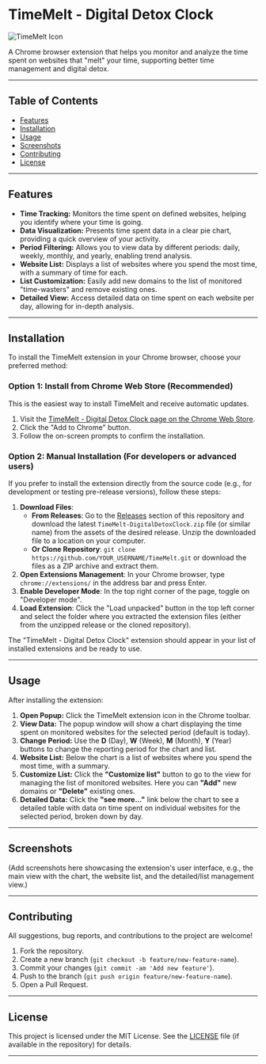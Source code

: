 # TimeMelt - Digital Detox Clock

![TimeMelt Icon](images/main.png)

A Chrome browser extension that helps you monitor and analyze the time spent on websites that "melt" your time, supporting better time management and digital detox.

---

## Table of Contents

- [Features](#features)
- [Installation](#installation)
- [Usage](#usage)
- [Screenshots](#screenshots)
- [Contributing](#contributing)
- [License](#license)

---

## Features

*   **Time Tracking:** Monitors the time spent on defined websites, helping you identify where your time is going.
*   **Data Visualization:** Presents time spent data in a clear pie chart, providing a quick overview of your activity.
*   **Period Filtering:** Allows you to view data by different periods: daily, weekly, monthly, and yearly, enabling trend analysis.
*   **Website List:** Displays a list of websites where you spend the most time, with a summary of time for each.
*   **List Customization:** Easily add new domains to the list of monitored "time-wasters" and remove existing ones.
*   **Detailed View:** Access detailed data on time spent on each website per day, allowing for in-depth analysis.

---

## Installation

To install the TimeMelt extension in your Chrome browser, choose your preferred method:

### Option 1: Install from Chrome Web Store (Recommended)

This is the easiest way to install TimeMelt and receive automatic updates.

1.  Visit the [TimeMelt - Digital Detox Clock page on the Chrome Web Store](LINK_DO_CHROME_WEB_STORE_TUTAJ).
2.  Click the "Add to Chrome" button.
3.  Follow the on-screen prompts to confirm the installation.

### Option 2: Manual Installation (For developers or advanced users)

If you prefer to install the extension directly from the source code (e.g., for development or testing pre-release versions), follow these steps:

1.  **Download Files**:
    * **From Releases**: Go to the [Releases](https://github.com/YOUR_USERNAME/TimeMelt/releases) section of this repository and download the latest `TimeMelt-DigitalDetoxClock.zip` file (or similar name) from the assets of the desired release. Unzip the downloaded file to a location on your computer.
    * **Or Clone Repository**: `git clone https://github.com/YOUR_USERNAME/TimeMelt.git` or download the files as a ZIP archive and extract them.
2.  **Open Extensions Management**: In your Chrome browser, type `chrome://extensions/` in the address bar and press Enter.
3.  **Enable Developer Mode**: In the top right corner of the page, toggle on "Developer mode".
4.  **Load Extension**: Click the "Load unpacked" button in the top left corner and select the folder where you extracted the extension files (either from the unzipped release or the cloned repository).

The "TimeMelt - Digital Detox Clock" extension should appear in your list of installed extensions and be ready to use.

---

## Usage

After installing the extension:

1.  **Open Popup:** Click the TimeMelt extension icon in the Chrome toolbar.
2.  **View Data:** The popup window will show a chart displaying the time spent on monitored websites for the selected period (default is today).
3.  **Change Period:** Use the **D** (Day), **W** (Week), **M** (Month), **Y** (Year) buttons to change the reporting period for the chart and list.
4.  **Website List:** Below the chart is a list of websites where you spend the most time, with a summary.
5.  **Customize List:** Click the **"Customize list"** button to go to the view for managing the list of monitored websites. Here you can **"Add"** new domains or **"Delete"** existing ones.
6.  **Detailed Data:** Click the **"see more..."** link below the chart to see a detailed table with data on time spent on individual websites for the selected period, broken down by day.

---

## Screenshots

(Add screenshots here showcasing the extension's user interface, e.g., the main view with the chart, the website list, and the detailed/list management view.)

---

## Contributing

All suggestions, bug reports, and contributions to the project are welcome!

1.  Fork the repository.
2.  Create a new branch (`git checkout -b feature/new-feature-name`).
3.  Commit your changes (`git commit -am 'Add new feature'`).
4.  Push to the branch (`git push origin feature/new-feature-name`).
5.  Open a Pull Request.

---

## License

This project is licensed under the MIT License. See the [LICENSE](LICENSE) file (if available in the repository) for details.

---
